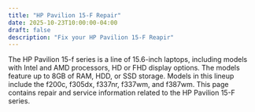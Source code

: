 ```yaml
---
title: "HP Pavilion 15-F Repair"
date: 2025-10-23T10:00:00-04:00
draft: false
description: "Fix your HP Pavilion 15-F Reapir"
---
```


The HP Pavilion 15-f series is a line of 15.6-inch laptops, including models with Intel and AMD processors, HD or FHD display options. The models feature up to 8GB of RAM, HDD, or SSD storage. Models in this lineup include the f200c, f305dx, f337nr, f337wm, and f387wm. This page contains repair and service information related to the HP Pavilion 15-F series.